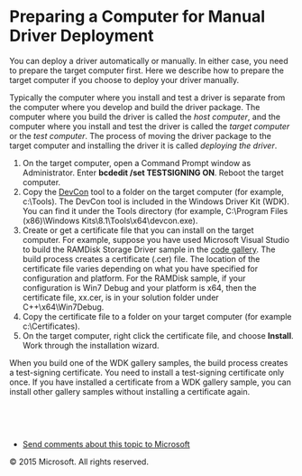 <span id="vsdriver.preparing_a_computer_for_manual_driver_deployment"></span>Preparing a Computer for Manual Driver Deployment
==============================================================================================================================

You can deploy a driver automatically or manually. In either case, you need to prepare the target computer first. Here we describe how to prepare the target computer if you choose to deploy your driver manually.

Typically the computer where you install and test a driver is separate from the computer where you develop and build the driver package. The computer where you build the driver is called the *host computer*, and the computer where you install and test the driver is called the *target computer* or the *test computer*. The process of moving the driver package to the target computer and installing the driver it is called *deploying the driver*.

1.  On the target computer, open a Command Prompt window as Administrator. Enter **bcdedit /set TESTSIGNING ON**. Reboot the target computer.
2.  Copy the [DevCon](https://msdn.microsoft.com/en-us/Library/Windows/Hardware/Ff544707(v=vs.85).aspx) tool to a folder on the target computer (for example, c:\\Tools). The DevCon tool is included in the Windows Driver Kit (WDK). You can find it under the Tools directory (for example, C:\\Program Files (x86)\\Windows Kits\\8.1\\Tools\\x64\\devcon.exe).
3.  Create or get a certificate file that you can install on the target computer. For example, suppose you have used Microsoft Visual Studio to build the RAMDisk Storage Driver sample in the [code gallery](http://go.microsoft.com/fwlink/p/?LinkId=618052). The build process creates a certificate (.cer) file. The location of the certificate file varies depending on what you have specified for configuration and platform. For the RAMDisk sample, if your configuration is Win7 Debug and your platform is x64, then the certificate file, xx.cer, is in your solution folder under C++\\x64\\Win7Debug.
4.  Copy the certificate file to a folder on your target computer (for example c:\\Certificates).
5.  On the target computer, right click the certificate file, and choose **Install**. Work through the installation wizard.

When you build one of the WDK gallery samples, the build process creates a test-signing certificate. You need to install a test-signing certificate only once. If you have installed a certificate from a WDK gallery sample, you can install other gallery samples without installing a certificate again.

 

 

* [Send comments about this topic to Microsoft](mailto:wsddocfb@microsoft.com?subject=Documentation%20feedback%20[VsDriver\vsdriver]:%20Preparing%20a%20Computer%20for%20Manual%20Driver%20Deployment%20%20RELEASE:%20(9/30/2015)&body=%0A%0APRIVACY%20STATEMENT%0A%0AWe%20use%20your%20feedback%20to%20improve%20the%20documentation.%20We%20don't%20use%20your%20email%20address%20for%20any%20other%20purpose,%20and%20we'll%20remove%20your%20email%20address%20from%20our%20system%20after%20the%20issue%20that%20you're%20reporting%20is%20fixed.%20While%20we're%20working%20to%20fix%20this%20issue,%20we%20might%20send%20you%20an%20email%20message%20to%20ask%20for%20more%20info.%20Later,%20we%20might%20also%20send%20you%20an%20email%20message%20to%20let%20you%20know%20that%20we've%20addressed%20your%20feedback.%0A%0AFor%20more%20info%20about%20Microsoft's%20privacy%20policy,%20see%20http://privacy.microsoft.com/en-us/default.aspx. "Send comments about this topic to Microsoft")

© 2015 Microsoft. All rights reserved.
